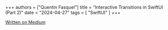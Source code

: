 +++
authors = ["Quentin Fasquel"]
title = "Interactive Transitions in SwiftUI (Part 2)"
date = "2024-04-27"
tags = [ "SwiftUI" ]
+++

[Written on Medium](https://medium.com/@quentinfasquel/swiftui-interactive-transitions-part-2-57b74e0069ea)
